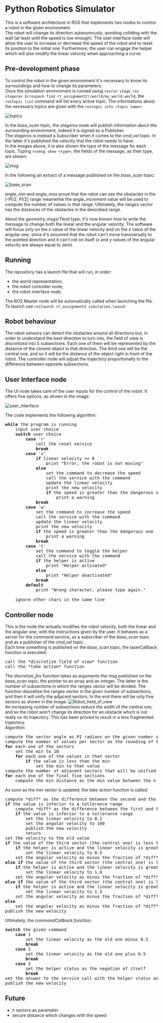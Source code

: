 # Python Robotics Simulator
This is a software architecture in ROS that implements two nodes to control a robot in the given environment.  
The robot will change its direction autonomously, avoiding colliding with the wall (at least until the speed is low enough). The user interface node will allow the user to increase or decrease the speed of the robot and to reset its position to the initial one. Furthermore, the user can engage the helper which will also modify the linear velocity when approaching a curve.

## Pre-development phase  

To control the robot in the given environment it's necessary to know its surroundings and how to change its parameters.  
Once the simulation environment is runned using `rosrun stage_ros stageros $(rospack find rt_assignment2)/world/my_world.world`, the `rostopic list` command will list every active topic. The informations about the necessary topics are given with the `rostopic info <topic name>`:  

![topics](/images/topics.png)  

In the *base_scan* topic, the *stageros* node will publish information about the surrounding environment, indeed it is signed as a Publisher.    
The *stageros* is instead a Subscriber when it comes to the *cmd_vel* topic. In the latter it's published the velocity that the robot needs to have.    
In the images above, it is also shown the type of the message for each topic. Typing `rosmsg show <type>`, the fields of the message, as their type, are shown:  

![msg](/images/msg.png)  

In the following an extract of a message published on the *base_scan* topic:  

![base_scan](/images/base_scan.png)  

*angle_min* and *angle_max* prove that the robot can see the obstacles in the [-PI/2, PI/2] range meanwhile the *angle_increment* value will be used to compute the number of values in that range. Ultimately, the *ranges* vector has the distances of the obstacles in the described range.  

About the *geometry_msgs/Twist* type, it's now known how to write the message to change both the linear and the angular velocity. The software will focus only on the *x* value of the linear velocity and on the *z* value of the angular one, since it's assumed that the robot can't move transversally to the pointed direction and it can't roll on itself (*x* and *y* values of the angular velocity are always equal to zero).  

## Running
The repository has a launch file that will run, in order:  
- the world representation;  
- the robot controller node;
- the robot interface node.

The ROS Master node will be automatically called when launching the file.  
To launch use `roslaunch rt_assignment2 simulation.launch`

## Robot behaviour 
The robot sensors can detect the obstacles around all directions but, in order to understand the best direction to turn into, the field of view is *discretized* into 5 subsections. Each one of them will be represented by the distance of the closest object in that direction. The third one will be the central one, and so it will be the distance of the object right in front of the robot. The controller node will adjust the trajectory proportionally to the difference between opposite subsections. 

## User Interface node
The UI node takes care of the user inputs for the control of the robot. It offers five options, as shown in the image:  

![user_interface](/images/roslaunch.png)

The code implements the following algorithm:  
<pre>
<b>while</b> the program is running
	input user choice
	<b>switch</b> user choice
		<b>case</b> 'r'
			call the reset service
			<b>break</b>
		<b>case</b> 's'
			<b>if</b> linear velocity == 0
				print "Error, the robot is not moving"
			<b>else</b> 
				set the command to decrease the speed
				call the service with the command
				update the linear velocity 
				print the new velocity
				<b>if</b> the speed is greater than the dangerous one
					print a warning
			<b>break</b>
		<b>case</b> 'w'
			set the command to increase the speed
			call the service with the command
			update the linear velocity 
			print the new velocity
			<b>if</b> the speed is greater than the dangerous one
				print a warning
			<b>break</b>
		<b>case</b> 't'
			set the command to toggle the helper
			call the service with the command
			<b>if</b> the helper is active
				print "Helper activated"
			<b>else</b>
				print "Helper deactivated"
			<b>break</b>
		<b>default</b>
			print "Wrong character, please type again."
			
	ignore other chars in the same line
</pre>

## Controller node
This is the node the actually modifies the robot velocity, both the linear and the angular one, with the instructions given by the user. It behaves as a server for the *command* service, as a subscriber of the *base_scan* topic and as a publisher of the *cmd_vel* topic.  
Each time something is published on the *base_scan* topic, the laserCallback function is executed:
<pre>
call the *discretize field of view* function
call the *take action* function
</pre>
The *discretize_fov* function takes as arguments the msg published on the *base_scan* topic, the pointer to an array and an integer. The latter is the number of subsections in which the ranges vector will be divided. The function discretize the ranges vector in the given number of subsections, and then it will unify the adjacent sectors. In the end there will be only five sectors as shown in the image:
![Robot_field_of_view](/images/robot_view.png)  
An increasing number of subsections reduce the width of the central one, and so the robot won't change its direction for an obstacle which is not really on its trajectory. This has been proved to result in a less fragmented trajectory.   
Algorithm:
<pre>
compute the sector angle as PI radians on the given number of sectors
compute the number of values per sector as the rounding of the sector angle on the increment angle 
<b>for</b> each one of the sectors
	set the min to 10
	<b>for</b> each one of the values in that sector
		<b>if</b> the value is less than the min
			set the min to that value
compute the number of adjacent sectors that will be unified as the total number of sectors minus one, all divided by 4
<b>for</b> each one of the final five sections
	compute the min distance as the min value between the n adjacent sectors			
</pre>
As soon as the *min* vector is updated, the *take action* function is called:
<pre>
compute *diff* as the difference between the second and the fourth sector	
<b>if</b> the value is inferior to a tollerance range
	compute *diff* as the difference between the first and the fifth sector
	<b>if</b> the value is inferior to a tollerance range
		set the linear velocity to 0.1
		set the angular velocity to 100
		publish the new velocity
		return
set the velocity to the old value
<b>if</b> the value of the third sector (the central one) is less than 1.2
	<b>if</b> the helper is active and the linear velocity is greater than the dangerous one
		set the linear velocity to 0.5
	set the angular velocity as minus the fraction of *diff* on its absolute, multiplied by 100
<b>else</b> <b>if</b> the value of the third sector (the central one) is less than 1.6
	<b>if</b> the helper is active and the linear velocity is greater than the dangerous one
		set the linear velocity to 1.0
	set the angular velocity as minus the fraction of *diff* on its absolute, multiplied by 75
<b>else</b> <b>if</b> the value of the third sector (the central one) is less than 2.0
	<b>if</b> the helper is active and the linear velocity is greater than the dangerous one
		set the linear velocity to 1.5
	set the angular velocity as minus the fraction of *diff* on its absolute, multiplied by 50
<b>else</b>
	set the angular velocity as minus the fraction of *diff* on its absolute
publish the new velocity
</pre>  

Ultimately, the *commandCallback function*:  
<pre>
<b>switch</b> the given command
	<b>case</b> 1
		set the linear velocity as the old one minus 0.5
		<b>break</b>
	<b>case</b> 2
		set the linear velocity as the old one plus 0.5
		<b>break</b>
	<b>case</b> 3
		set the helper status as the negation of itself
		<b>break</b>
set the answer to the service call with the helper status and the linear velocity
publish the new velocity
</pre>

## Future
 - n sectors as parameter
 - secure distance which changes with the speed
